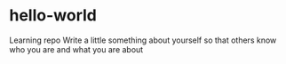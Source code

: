 # hello-world
Learning repo
Write a little something about yourself so that others know who you are and what you are about

